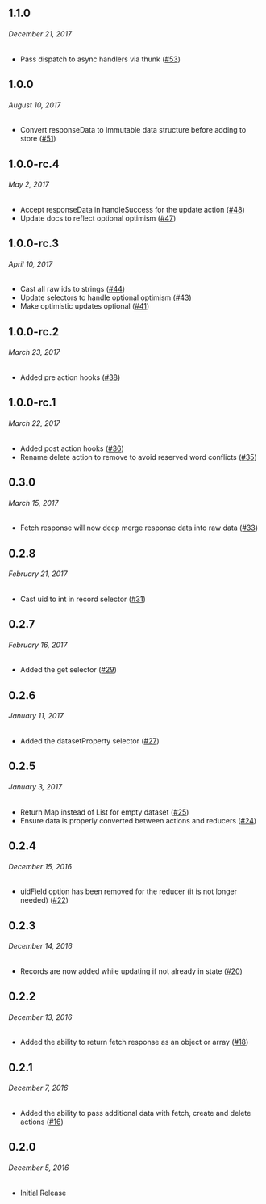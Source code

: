## 1.1.0
###### _December 21, 2017_

- Pass dispatch to async handlers via thunk ([#53](https://github.com/GetAmbassador/redux-clerk/pull/53))

## 1.0.0
###### _August 10, 2017_

- Convert responseData to Immutable data structure before adding to store ([#51](https://github.com/GetAmbassador/redux-clerk/pull/51))

## 1.0.0-rc.4
###### _May 2, 2017_

- Accept responseData in handleSuccess for the update action ([#48](https://github.com/GetAmbassador/redux-clerk/pull/48))
- Update docs to reflect optional optimism ([#47](https://github.com/GetAmbassador/redux-clerk/pull/47))

## 1.0.0-rc.3
###### _April 10, 2017_

- Cast all raw ids to strings ([#44](https://github.com/GetAmbassador/redux-clerk/pull/44))
- Update selectors to handle optional optimism ([#43](https://github.com/GetAmbassador/redux-clerk/pull/43))
- Make optimistic updates optional ([#41](https://github.com/GetAmbassador/redux-clerk/pull/41))

## 1.0.0-rc.2
###### _March 23, 2017_

- Added pre action hooks ([#38](https://github.com/GetAmbassador/redux-clerk/pull/38))

## 1.0.0-rc.1
###### _March 22, 2017_

- Added post action hooks ([#36](https://github.com/GetAmbassador/redux-clerk/pull/36))
- Rename delete action to remove to avoid reserved word conflicts ([#35](https://github.com/GetAmbassador/redux-clerk/pull/35))

## 0.3.0
###### _March 15, 2017_

- Fetch response will now deep merge response data into raw data ([#33](https://github.com/GetAmbassador/redux-clerk/pull/33))

## 0.2.8
###### _February 21, 2017_

- Cast uid to int in record selector ([#31](https://github.com/GetAmbassador/redux-clerk/pull/31))

## 0.2.7
###### _February 16, 2017_

- Added the get selector ([#29](https://github.com/GetAmbassador/redux-clerk/pull/29))

## 0.2.6
###### _January 11, 2017_

- Added the datasetProperty selector ([#27](https://github.com/GetAmbassador/redux-clerk/pull/27))

## 0.2.5
###### _January 3, 2017_

- Return Map instead of List for empty dataset ([#25](https://github.com/GetAmbassador/redux-clerk/pull/25))
- Ensure data is properly converted between actions and reducers ([#24](https://github.com/GetAmbassador/redux-clerk/pull/24))

## 0.2.4
###### _December 15, 2016_

- uidField option has been removed for the reducer (it is not longer needed) ([#22](https://github.com/GetAmbassador/redux-clerk/pull/22))

## 0.2.3
###### _December 14, 2016_

- Records are now added while updating if not already in state ([#20](https://github.com/GetAmbassador/redux-clerk/pull/20))

## 0.2.2
###### _December 13, 2016_

- Added the ability to return fetch response as an object or array ([#18](https://github.com/GetAmbassador/redux-clerk/pull/18))

## 0.2.1
###### _December 7, 2016_

- Added the ability to pass additional data with fetch, create and delete actions ([#16](https://github.com/GetAmbassador/redux-clerk/pull/16))

## 0.2.0
###### _December 5, 2016_

- Initial Release
